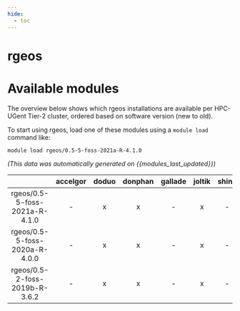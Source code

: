 ```yaml
---
hide:
  - toc
---
```


rgeos
=====

# Available modules


The overview below shows which rgeos installations are available per HPC-UGent Tier-2 cluster, ordered based on software version (new to old).

To start using rgeos, load one of these modules using a `module load` command like:

```shell
module load rgeos/0.5-5-foss-2021a-R-4.1.0
```

*(This data was automatically generated on {{modules_last_updated}})*  

| |accelgor|doduo|donphan|gallade|joltik|shinx|skitty|
| :---: | :---: | :---: | :---: | :---: | :---: | :---: | :---: |
|rgeos/0.5-5-foss-2021a-R-4.1.0|-|x|x|-|x|-|-|
|rgeos/0.5-5-foss-2020a-R-4.0.0|-|x|x|-|x|-|-|
|rgeos/0.5-2-foss-2019b-R-3.6.2|-|x|x|-|x|-|-|
